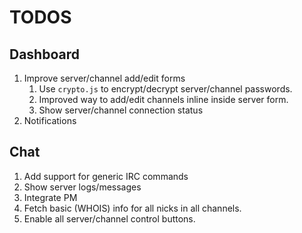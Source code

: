 # TODOS

## Dashboard
1. Improve server/channel add/edit forms
   1. Use ``crypto.js`` to encrypt/decrypt server/channel passwords.
   1. Improved way to add/edit channels inline inside server form.
   1. Show server/channel connection status
1. Notifications

## Chat
1. Add support for generic IRC commands
1. Show server logs/messages
1. Integrate PM
1. Fetch basic (WHOIS) info for all nicks in all channels.
1. Enable all server/channel control buttons.
